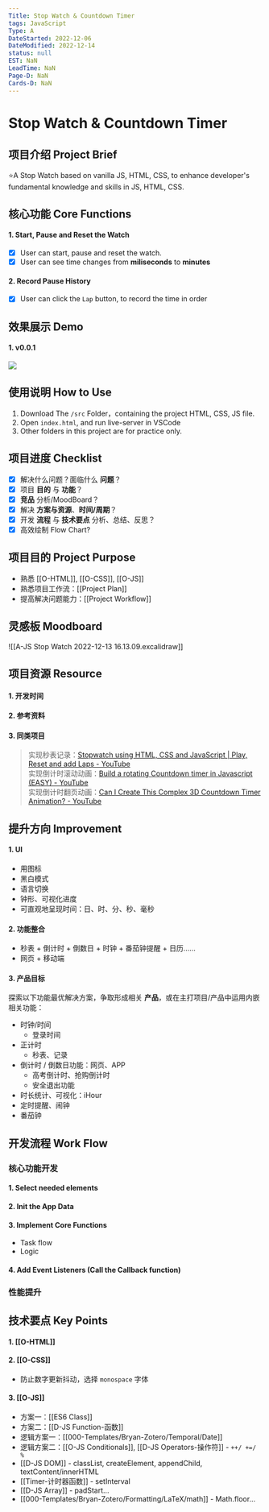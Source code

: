 ```yaml
---
Title: Stop Watch & Countdown Timer
tags: JavaScript
Type: A
DateStarted: 2022-12-06
DateModified: 2022-12-14
status: null
EST: NaN
LeadTime: NaN
Page-D: NaN
Cards-D: NaN
---
```


# Stop Watch & Countdown Timer

## 项目介绍 Project Brief

⭐A Stop Watch based on vanilla JS, HTML, CSS, to enhance developer's fundamental knowledge and skills in JS, HTML, CSS.

## 核心功能 Core Functions

#### 1. Start, Pause and Reset the Watch

- [x] User can start, pause and reset the watch.
- [x] User can see time changes from **miliseconds** to **minutes**

#### 2. Record Pause History

- [x] User can click the `Lap` button, to record the time in order

## 效果展示 Demo

#### 1. v0.0.1

![](https://cdn.nlark.com/yuque/0/2022/gif/29677165/1671015466596-c8c189fd-1b12-41a1-9d3d-057c103629b7.gif)

## 使用说明 How to Use

1. Download The `/src` Folder，containing the project HTML, CSS, JS file.
2. Open `index.html`, and run live-server in VSCode
3. Other folders in this project are for practice only.

## 项目进度 Checklist

- [x] 解决什么问题？面临什么 **问题**？
- [x] 项目 **目的** 与 **功能**？
- [x] **竞品** 分析/MoodBoard？
- [x] 解决 **方案与资源**、**时间/周期**？
- [x] 开发 **流程** 与 **技术要点** 分析、总结、反思？
- [x] 高效绘制 Flow Chart?

## 项目目的 Project Purpose

- 熟悉 [[O-HTML]], [[O-CSS]], [[O-JS]]
- 熟悉项目工作流：[[Project Plan]]
- 提高解决问题能力：[[Project Workflow]]

## 灵感板 Moodboard

![[A-JS Stop Watch 2022-12-13 16.13.09.excalidraw]]

## 项目资源 Resource

#### 1. 开发时间

#### 2. 参考资料

#### 3. 同类项目

> 实现秒表记录：[Stopwatch using HTML, CSS and JavaScript | Play, Reset and add Laps - YouTube](https://www.youtube.com/watch?v=2TLjO0MlBLg)  
> 实现倒计时滚动动画：[Build a rotating Countdown timer in Javascript (EASY) - YouTube](https://www.youtube.com/watch?v=VqToCBmqq6w&list=PLWzGaZzzTKsewuFLazXSDDZa9wbEkBoay)  
> 实现倒计时翻页动画：[Can I Create This Complex 3D Countdown Timer Animation? - YouTube](https://www.youtube.com/watch?v=p_6IuhmBsfc)

## 提升方向 Improvement

#### 1. UI

- 用图标
- 黑白模式
- 语言切换
- 钟形、可视化进度
- 可直观地呈现时间：日、时、分、秒、毫秒

#### 2. 功能整合

- 秒表 + 倒计时 + 倒数日 + 时钟 + 番茄钟提醒 + 日历……
- 网页 + 移动端

#### 3. 产品目标

探索以下功能最优解决方案，争取形成相关 **产品**，或在主打项目/产品中运用内嵌相关功能：

- 时钟/时间
  - 登录时间
- 正计时
  - 秒表、记录
- 倒计时 / 倒数日功能：网页、APP
  - 高考倒计时、抢购倒计时
  - 安全退出功能
- 时长统计、可视化：iHour
- 定时提醒、闹钟
- 番茄钟

## 开发流程 Work Flow

### 核心功能开发

#### 1. Select needed elements

#### 2. Init the App Data

#### 3. Implement Core Functions

- Task flow
- Logic

#### 4. Add Event Listeners (Call the Callback function)

### 性能提升

## 技术要点 Key Points

#### 1. [[O-HTML]]

#### 2. [[O-CSS]]

- 防止数字更新抖动，选择 `monospace` 字体

#### 3. [[O-JS]]

- 方案一：[[ES6 Class]]
- 方案二：[[D-JS Function-函数]]
- 逻辑方案一：[[000-Templates/Bryan-Zotero/Temporal/Date]]
- 逻辑方案二：[[O-JS Conditionals]], [[D-JS Operators-操作符]] - `++/ +=/ %`
- [[D-JS DOM]] - classList, createElement, appendChild, textContent/innerHTML
- [[Timer-计时器函数]] - setInterval
- [[D-JS Array]] - padStart...
- [[000-Templates/Bryan-Zotero/Formatting/LaTeX/math]] - Math.floor...
